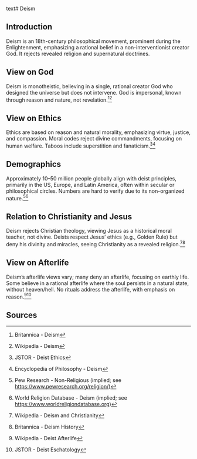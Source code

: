 text# Deism
## Introduction
Deism is an 18th-century philosophical movement, prominent during the Enlightenment, emphasizing a rational belief in a non-interventionist creator God. It rejects revealed religion and supernatural doctrines.
## View on God
Deism is monotheistic, believing in a single, rational creator God who designed the universe but does not intervene. God is impersonal, known through reason and nature, not revelation.[^41][^42]
## View on Ethics
Ethics are based on reason and natural morality, emphasizing virtue, justice, and compassion. Moral codes reject divine commandments, focusing on human welfare. Taboos include superstition and fanaticism.[^43][^44]
## Demographics
Approximately 10–50 million people globally align with deist principles, primarily in the US, Europe, and Latin America, often within secular or philosophical circles. Numbers are hard to verify due to its non-organized nature.[^45][^46]
## Relation to Christianity and Jesus
Deism rejects Christian theology, viewing Jesus as a historical moral teacher, not divine. Deists respect Jesus’ ethics (e.g., Golden Rule) but deny his divinity and miracles, seeing Christianity as a revealed religion.[^47][^48]
## View on Afterlife
Deism’s afterlife views vary; many deny an afterlife, focusing on earthly life. Some believe in a rational afterlife where the soul persists in a natural state, without heaven/hell. No rituals address the afterlife, with emphasis on reason.[^49][^50]
## Sources
[^41]: Britannica - Deism[](https://www.britannica.com/topic/Deism)
[^42]: Wikipedia - Deism[](https://en.wikipedia.org/wiki/Deism)
[^43]: JSTOR - Deist Ethics[](https://www.jstor.org/stable/3260595)
[^44]: Encyclopedia of Philosophy - Deism[](https://www.encyclopedia.com/philosophy/deism)
[^45]: Pew Research - Non-Religious (implied; see https://www.pewresearch.org/religion/)
[^46]: World Religion Database - Deism (implied; see https://www.worldreligiondatabase.org)
[^47]: Wikipedia - Deism and Christianity[](https://en.wikipedia.org/wiki/Deism#Christianity)
[^48]: Britannica - Deism History[](https://www.britannica.com/topic/Deism)
[^49]: Wikipedia - Deist Afterlife[](https://en.wikipedia.org/wiki/Deism#Afterlife)
[^50]: JSTOR - Deist Eschatology[](https://www.jstor.org/stable/3260596)
